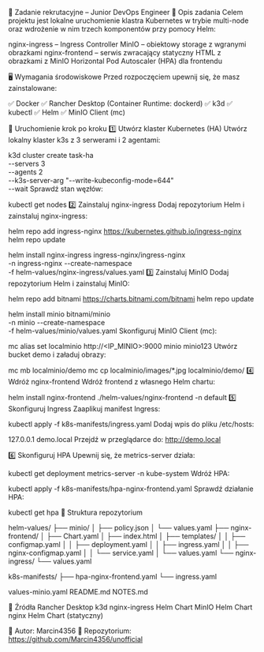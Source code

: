 📄 Zadanie rekrutacyjne – Junior DevOps Engineer
🔷 Opis zadania
Celem projektu jest lokalne uruchomienie klastra Kubernetes w trybie multi-node oraz wdrożenie w nim trzech komponentów przy pomocy Helm:

nginx-ingress – Ingress Controller
MinIO – obiektowy storage z wgranymi obrazkami
nginx-frontend – serwis zwracający statyczny HTML z obrazkami z MinIO
Horizontal Pod Autoscaler (HPA) dla frontendu

🖥️ Wymagania środowiskowe
Przed rozpoczęciem upewnij się, że masz zainstalowane:

✅ Docker
✅ Rancher Desktop (Container Runtime: dockerd)
✅ k3d
✅ kubectl
✅ Helm
✅ MinIO Client (mc)

🚀 Uruchomienie krok po kroku
1️⃣ Utwórz klaster Kubernetes (HA)
Utwórz lokalny klaster k3s z 3 serwerami i 2 agentami:

k3d cluster create task-ha \
  --servers 3 \
  --agents 2 \
  --k3s-server-arg "--write-kubeconfig-mode=644" \
  --wait
Sprawdź stan węzłów:

kubectl get nodes
2️⃣ Zainstaluj nginx-ingress
Dodaj repozytorium Helm i zainstaluj nginx-ingress:

helm repo add ingress-nginx https://kubernetes.github.io/ingress-nginx
helm repo update

helm install nginx-ingress ingress-nginx/ingress-nginx \
  -n ingress-nginx --create-namespace \
  -f helm-values/nginx-ingress/values.yaml
3️⃣ Zainstaluj MinIO
Dodaj repozytorium Helm i zainstaluj MinIO:

helm repo add bitnami https://charts.bitnami.com/bitnami
helm repo update

helm install minio bitnami/minio \
  -n minio --create-namespace \
  -f helm-values/minio/values.yaml
Skonfiguruj MinIO Client (mc):

mc alias set localminio http://<IP_MINIO>:9000 minio minio123
Utwórz bucket demo i załaduj obrazy:

mc mb localminio/demo
mc cp localminio/images/*.jpg localminio/demo/
4️⃣ Wdróż nginx-frontend
Wdróż frontend z własnego Helm chartu:

helm install nginx-frontend ./helm-values/nginx-frontend -n default
5️⃣ Skonfiguruj Ingress
Zaaplikuj manifest Ingress:

kubectl apply -f k8s-manifests/ingress.yaml
Dodaj wpis do pliku /etc/hosts:

127.0.0.1 demo.local
Przejdź w przeglądarce do: http://demo.local

6️⃣ Skonfiguruj HPA
Upewnij się, że metrics-server działa:

kubectl get deployment metrics-server -n kube-system
Wdróż HPA:

kubectl apply -f k8s-manifests/hpa-nginx-frontend.yaml
Sprawdź działanie HPA:

kubectl get hpa
📂 Struktura repozytorium

helm-values/
├── minio/
│   ├── policy.json
│   └── values.yaml
├── nginx-frontend/
│   ├── Chart.yaml
│   ├── index.html
│   ├── templates/
│   │   ├── configmap.yaml
│   │   ├── deployment.yaml
│   │   ├── ingress.yaml
│   │   ├── nginx-configmap.yaml
│   │   └── service.yaml
│   └── values.yaml
└── nginx-ingress/
    └── values.yaml

k8s-manifests/
├── hpa-nginx-frontend.yaml
└── ingress.yaml

values-minio.yaml
README.md
NOTES.md

🔗 Źródła
Rancher Desktop
k3d
nginx-ingress Helm Chart
MinIO Helm Chart
nginx Helm Chart (statyczny)

📌 Autor: Marcin4356
📌 Repozytorium: https://github.com/Marcin4356/unofficial
